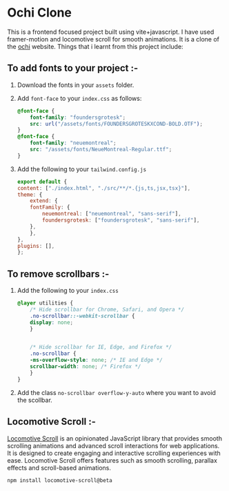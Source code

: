 # Ochi Clone

This is a frontend focused project built using vite+javascript. I have used framer-motion and locomotive scroll for smooth animations. It is a clone of the [ochi]("https://ochi.design/") website. Things that i learnt from this project include:

## To add fonts to your project :-

1. Download the fonts in your `assets` folder.
2. Add `font-face` to your `index.css` as follows:

    ```css
    @font-face {
        font-family: "foundersgrotesk";
        src: url("/assets/fonts/FOUNDERSGROTESKXCOND-BOLD.OTF");
    }
    @font-face {
        font-family: "neuemontreal";
        src: "/assets/fonts/NeueMontreal-Regular.ttf";
    }
    ```

3. Add the following to your `tailwind.config.js`

    ```js
    export default {
    content: ["./index.html", "./src/**/*.{js,ts,jsx,tsx}"],
    theme: {
        extend: {
        fontFamily: {
            neuemontreal: ["neuemontreal", "sans-serif"],
            foundersgrotesk: ["foundersgrotesk", "sans-serif"],
        },
        },
    },
    plugins: [],
    };
    ```

## To remove scrollbars :-

1. Add the following to your `index.css`

    ```css
    @layer utilities {
        /* Hide scrollbar for Chrome, Safari, and Opera */
        .no-scrollbar::-webkit-scrollbar {
        display: none;
        }


        /* Hide scrollbar for IE, Edge, and Firefox */
        .no-scrollbar {
        -ms-overflow-style: none; /* IE and Edge */
        scrollbar-width: none; /* Firefox */
        }
    } 
    ```

2. Add the class `no-scrollbar overflow-y-auto` where you want to avoid the scollbar.

## Locomotive Scroll :-

[Locomotive Scroll]("https://scroll.locomotive.ca/docs/#/quickstart") is an opinionated JavaScript library that provides smooth scrolling animations and advanced scroll interactions for web applications. It is designed to create engaging and interactive scrolling experiences with ease. Locomotive Scroll offers features such as smooth scrolling, parallax effects and scroll-based animations.

`npm install locomotive-scroll@beta`
